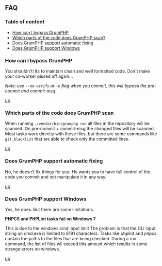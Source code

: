 ## FAQ

### Table of content
- [How can I bypass GrumPHP](#how-can-i-bypass-grumphp)
- [Which parts of the code does GrumPHP scan?](#which-parts-of-the-code-does-grumphp-scan)
- [Does GrumPHP support automatic fixing](#does-grumphp-support-automatic-fixing)
- [Does GrumPHP support Windows](#does-grumphp-support-winows)

### How can I bypass GrumPHP

You shouldn't! Its to maintain clean and well formatted code.
Don't make your co-worker pissed off again...

*Note: use `--no-verify` or `-n` flag when you commit, 
this will bypass the pre-commit and commit-msg*

[up](#table-of-content)

### Which parts of the code does GrumPHP scan

When running `./vendor/bin/grumphp run` all 
files in the repository will be scanned.
On pre-commit + commit-msg the changed files 
will be scanned.
Most tasks work directly with these files, 
but there are some commands like `git_blacklist` 
that are able to check only the committed lines.

[up](#table-of-content)

### Does GrumPHP support automatic fixing

No, he doesn't fix things for you. He wants you to have full
control of the code you commit and not manipulate it in any way.

[up](#table-of-content)

### Does GrumPHP support Windows

Yes, he does. But there are some limitations.

**PHPCS and PHPLint tasks fail on Windows 7**

This is due to the windows cmd input limit
The problem is that the CLI input string on cmd.exe 
is limited to 8191 characters. Tasks like phplint 
and phpcs contain the paths to the files that are 
being checked. During a run command, the list of 
files wil exceed this amount which results in some 
strange errors on windows.

[up](#table-of-content)
